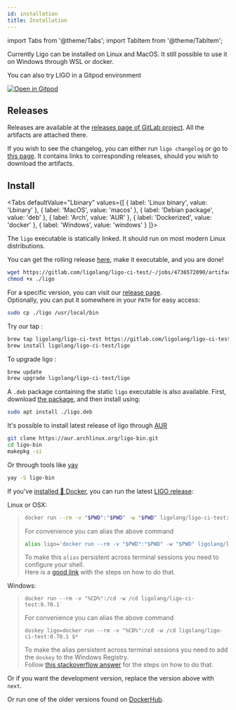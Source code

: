 ```yaml
---
id: installation
title: Installation
---
```


import Tabs from '@theme/Tabs';
import TabItem from '@theme/TabItem';

Currently Ligo can be installed on Linux and MacOS. It still possible to use it on Windows through WSL or docker.

You can also try LIGO in a Gitpod environment

[![Open in Gitpod](https://gitpod.io/button/open-in-gitpod.svg)](https://gitpod.io/#https://gitlab.com/ligolang/template-ligo)

## Releases

Releases are available at the [releases page of GitLab project](https://gitlab.com/ligolang/ligo-ci-test/-/releases). All the artifacts are attached there.

If you wish to see the changelog, you can either run `ligo changelog` or go to [this page](https://ligolang.org/docs/next/intro/changelog). It contains links to corresponding releases, should you wish to download the artifacts.

## Install
<Tabs
  defaultValue="Lbinary"
  values={[
    { label: 'Linux binary', value: 'Lbinary' },
    { label: 'MacOS', value: 'macos' },
    { label: 'Debian package', value: 'deb' },
    { label: 'Arch', value: 'AUR' },
    { label: 'Dockerized', value: 'docker' },
    { label: 'Windows', value: 'windows' }
  ]}>
<TabItem value="Lbinary">

The `ligo` executable is statically linked. It should run on most modern Linux distributions.

You can get the rolling release [here](https://gitlab.com/ligolang/ligo-ci-test/-/jobs/4736572090/artifacts/raw/ligo), make it executable, and you are done!

```zsh
wget https://gitlab.com/ligolang/ligo-ci-test/-/jobs/4736572090/artifacts/raw/ligo
chmod +x ./ligo
```

For a specific version, you can visit our [release page](https://gitlab.com/ligolang/ligo-ci-test/-/releases/).  
Optionally, you can put it somewhere in your `PATH` for easy access:

```zsh
sudo cp ./ligo /usr/local/bin
```
</TabItem>
<TabItem value="macos">

Try our tap :

```bash
brew tap ligolang/ligo-ci-test https://gitlab.com/ligolang/ligo-ci-test.git
brew install ligolang/ligo-ci-test/ligo
```

To upgrade ligo :

```bash
brew update
brew upgrade ligolang/ligo-ci-test/ligo
```

</TabItem>
<TabItem value="deb">

A `.deb` package containing the static `ligo` executable is also available.
First, download [the package](https://gitlab.com/ligolang/ligo-ci-test/-/jobs/4736572090/artifacts/raw/ligo.deb), and then install using: 

```zsh
sudo apt install ./ligo.deb
```
</TabItem>
<TabItem value="AUR">

It's possible to install latest release of ligo through [AUR](https://aur.archlinux.org/packages/ligo-bin)

```zsh
git clone https://aur.archlinux.org/ligo-bin.git
cd ligo-bin
makepkg -si
```

Or through tools like [yay](https://github.com/Jguer/yay)

```zsh
yay -S ligo-bin
```

</TabItem>
<TabItem value="docker">

If you've [installed 🐳 Docker](https://docs.docker.com/install/), you can run the latest [LIGO release](./changelog.md):

Linux or OSX:
> ```sh
> docker run --rm -v "$PWD":"$PWD" -w "$PWD" ligolang/ligo-ci-test:0.70.1
> ```
> For convenience you can alias the above command
> ```sh
> alias ligo='docker run --rm -v "$PWD":"$PWD" -w "$PWD" ligolang/ligo-ci-test:0.70.1'
> ```
> To make this `alias` persistent across terminal sessions you need to configure your shell.     
> Here is a [good link](https://www.tecmint.com/create-alias-in-linux/) with the steps on how to do that.

Windows:
> ```dos
> docker run --rm -v "%CD%":/cd -w /cd ligolang/ligo-ci-test:0.70.1`
> ```
> For convenience you can alias the above command
> ```dos
> doskey ligo=docker run --rm -v "%CD%":/cd -w /cd ligolang/ligo-ci-test:0.70.1 $*
> ```
> To make the alias persistent across terminal sessions you need to add the `doskey` to the Windows Registry.  
> Follow [this stackoverflow answer](https://stackoverflow.com/a/21040825) for the steps on how to do that.

Or if you want the development version, replace the version above with `next`.

Or run one of the older versions found on [DockerHub](https://hub.docker.com/r/ligolang/ligo-ci-test/tags).

</TabItem>
</Tabs>
